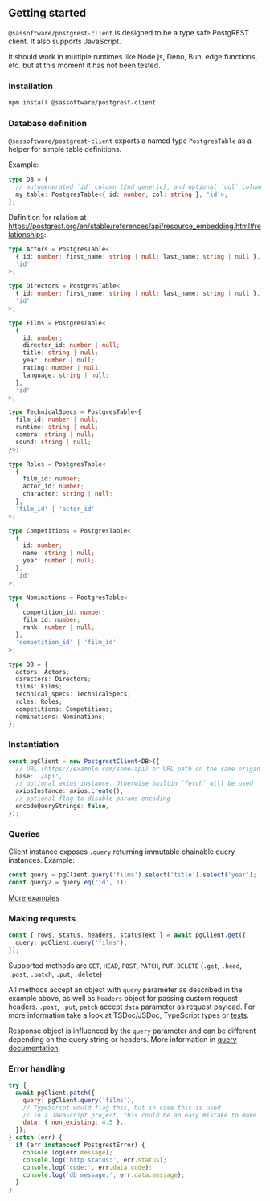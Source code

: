## Getting started

`@sassoftware/postgrest-client` is designed to be a type safe PostgREST client.
It also supports JavaScript.

It should work in multiple runtimes like Node.js, Deno, Bun, edge functions, etc.
but at this moment it has not been tested.

### Installation

```bash
npm install @sassoftware/postgrest-client
```

### Database definition

`@sassoftware/postgrest-client` exports a named type `PostgresTable` as a helper
for simple table definitions.

Example:

```ts
type DB = {
  // autogenerated `id` column (2nd generic), and optional `col` column
  my_table: PostgresTable<{ id: number; col: string }, 'id'>;
};
```

Definition for relation at https://postgrest.org/en/stable/references/api/resource_embedding.html#relationships:

```ts
type Actors = PostgresTable<
  { id: number; first_name: string | null; last_name: string | null },
  'id'
>;

type Directors = PostgresTable<
  { id: number; first_name: string | null; last_name: string | null },
  'id'
>;

type Films = PostgresTable<
  {
    id: number;
    director_id: number | null;
    title: string | null;
    year: number | null;
    rating: number | null;
    language: string | null;
  },
  'id'
>;

type TechnicalSpecs = PostgresTable<{
  film_id: number | null;
  runtime: string | null;
  camera: string | null;
  sound: string | null;
}>;

type Roles = PostgresTable<
  {
    film_id: number;
    actor_id: number;
    character: string | null;
  },
  'film_id' | 'actor_id'
>;

type Competitions = PostgresTable<
  {
    id: number;
    name: string | null;
    year: number | null;
  },
  'id'
>;

type Nominations = PostgresTable<
  {
    competition_id: number;
    film_id: number;
    rank: number | null;
  },
  'competition_id' | 'film_id'
>;

type DB = {
  actors: Actors;
  directors: Directors;
  films: Films;
  technical_specs: TechnicalSpecs;
  roles: Roles;
  competitions: Competitions;
  nominations: Nominations;
};
```

### Instantiation

```ts
const pgClient = new PostgrestClient<DB>({
  // URL (https://example.com/some-api) or URL path on the same origin
  base: '/api',
  // optional axios instance. Otherwise builtin `fetch` will be used
  axiosInstance: axios.create(),
  // optional flag to disable params encoding
  encodeQueryStrings: false,
});
```

### Queries

Client instance exposes `.query` returning immutable chainable query instances.
Example:

```ts
const query = pgClient.query('films').select('title').select('year');
const query2 = query.eq('id', 1);
```

[More examples](./queries.md)

### Making requests

```ts
const { rows, status, headers, statusText } = await pgClient.get({
  query: pgClient.query('films'),
});
```

Supported methods are `GET`, `HEAD`, `POST`, `PATCH`, `PUT`, `DELETE` (`.get`, `.head`, `.post`, `.patch`, `.put`, `.delete`)

All methods accept an object with `query` parameter as described in the example above,
as well as `headers` object for passing custom request headers.
`.post`, `.put`, `patch` accept `data` parameter as request payload.
For more information take a look at TSDoc/JSDoc, TypeScript types or [tests](../test/postgrest-client.test.ts).

Response object is influenced by the `query` parameter and can be different depending on the query string or headers.
More information in [query documentation](./queries.md).

### Error handling

```js
try {
  await pgClient.patch({
    query: pgClient.query('films'),
    // TypeScript would flag this, but in case this is used
    // in a JavaScript project, this could be an easy mistake to make
    data: { non_existing: 4.5 },
  });
} catch (err) {
  if (err instanceof PostgrestError) {
    console.log(err.message);
    console.log('http status:', err.status);
    console.log('code:', err.data.code);
    console.log('db message:', err.data.message);
  }
}
```
